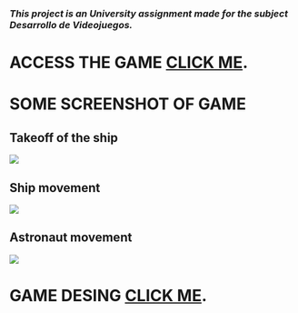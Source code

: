 
### *This project is an University assignment made for the subject Desarrollo de Videojuegos.*

# ACCESS THE GAME [CLICK ME](https://tysonmdg.github.io/CodeChronicles.github.io/Index.html).

# SOME SCREENSHOT OF GAME

## Takeoff of the ship
![](https://github.com/tysonmdg/CodeChronicles.github.io/blob/main/assets/readMe/DESPEGUE.gif)

## Ship movement
![](https://github.com/tysonmdg/CodeChronicles.github.io/blob/main/assets/readMe/MOVIMIENTO.gif)

## Astronaut movement
![](https://github.com/tysonmdg/CodeChronicles.github.io/blob/main/assets/readMe/HORIZONTAL.gif)

# GAME DESING [CLICK ME](https://github.com/tysonmdg/CodeChronicles.github.io/blob/main/assets/readMe/Memoria_DVI.pdf).
